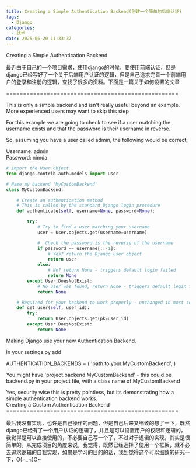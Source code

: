 ```yaml
---
title: Creating a Simple Authentication Backend(创建一个简单的后端认证)
tags:
  - Django
categories:
  - 技术
date: 2025-06-20 11:33:37
---
```


Creating a Simple Authentication Backend

最近由于自己的一个项目需求，使用django的时候，要使用前端认证，但是django已经写好了一个关于后端用户认证的逻辑，但是自己追求完善一个前端用户的登录和注册的逻辑，查找了很多的资料。下面是一篇关于如何设置的文章

===================================================

This is only a simple backend and isn't really useful beyond an example. More experienced users may want to skip this step  
  
For this example we are going to check to see if a user matching the username exists and that the password is their username in reverse.  
  
So, assuming you have a user called admin, the following would be correct;  
  
Username: admin  
Password: nimda

```python
# import the User object
from django.contrib.auth.models import User

# Name my backend 'MyCustomBackend'
class MyCustomBackend:

    # Create an authentication method
    # This is called by the standard Django login procedure
    def authenticate(self, username=None, password=None):

        try:
            # Try to find a user matching your username
            user = User.objects.get(username=username)

            #  Check the password is the reverse of the username
            if password == username[::-1]:
                # Yes? return the Django user object
                return user
            else:
                # No? return None - triggers default login failed
                return None
        except User.DoesNotExist:
            # No user was found, return None - triggers default login failed
            return None

    # Required for your backend to work properly - unchanged in most scenarios
    def get_user(self, user_id):
        try:
            return User.objects.get(pk=user_id)
        except User.DoesNotExist:
            return None
```

Making Django use your new Authentication Backend.  
  
In your settings.py add  
  
AUTHENTICATION\_BACKENDS = ( 'path.to.your.MyCustomBackend', )  
  
You might have 'project.backend.MyCustomBackend' - this could be backend.py in your project file, with a class name of MyCustomBackend  
  
Yes, security wise this is pretty pointless, but its demonstrating how a simple authentication backend works.  
Creating a Custom Authentication Backend  
\===================================================

最后我没有实现，也许是自己操作的问题，但是自己后来又细致的想了一下，既然django已经有了一个用户认证的逻辑了，并且是可以设置用户的权限和逻辑的，我觉得是可以直接使用的，不必要自己写一个了，不过对于逻辑的实现，其实是很简单的。从完成项目的角度来说，我觉得，既然已经选择了使用一个框架，就不必去追求逻辑的自我实现，如果是学习的目的的话，我到觉得这个可以细致的研究一下，O(∩\_∩)O~

